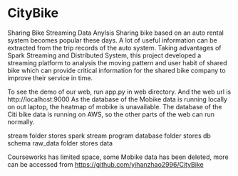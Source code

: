 # CityBike
Sharing Bike Streaming Data Anylsis 
Sharing bike based on an auto rental system becomes popular these days. 
A lot of useful information can be extracted from the trip records of the auto system. 
Taking advantages of Spark Streaming and Distributed System, this project developed a  streaming platform to analysis the moving pattern and user habit of  shared bike which can provide critical information for the shared bike company to improve their service in time.

To see the demo of our web, run app.py in web directory.
And the web url is http://localhost:9000
As the database of the Mobike data is running locally on out laptop, the heatmap of mobike is unavailable.
The database of the Citi bike data is running on AWS, so the other parts of the web can run normally.

stream folder stores spark stream program
database folder stores db schema
raw_data folder stores data

Courseworks has limited space, some Mobike data has been deleted, more can be accessed from 
https://github.com/yihanzhao2996/CityBike

